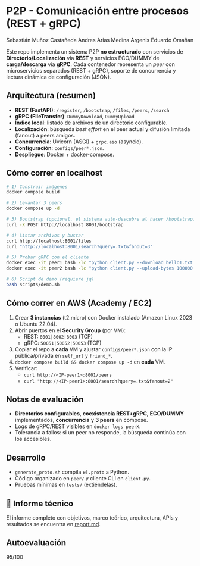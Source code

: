 # P2P - Comunicación entre procesos (REST + gRPC)

Sebastián Muñoz Castañeda
Andres Arias Medina
Argenis Eduardo Omañan


Este repo implementa un sistema P2P **no estructurado** con servicios de **Directorio/Localización** vía **REST** y servicios ECO/DUMMY de **carga/descarga** vía **gRPC**. Cada contenedor representa un *peer* con microservicios separados (REST + gRPC), soporte de concurrencia y lectura dinámica de configuración (JSON).

## Arquitectura (resumen)
- **REST (FastAPI)**: `/register`, `/bootstrap`, `/files`, `/peers`, `/search`
- **gRPC (FileTransfer)**: `DummyDownload`, `DummyUpload`
- **Índice local**: listado de archivos de un directorio configurable.
- **Localización**: búsqueda *best effort* en el peer actual y difusión limitada (fanout) a peers amigos.
- **Concurrencia**: Uvicorn (ASGI) + `grpc.aio` (asyncio).
- **Configuración**: `configs/peer*.json`.
- **Despliegue**: Docker + docker-compose.

## Cómo correr en localhost
```bash
# 1) Construir imágenes
docker compose build

# 2) Levantar 3 peers
docker compose up -d

# 3) Bootstrap (opcional, el sistema auto‑descubre al hacer /bootstrap)
curl -X POST http://localhost:8001/bootstrap

# 4) Listar archivos y buscar
curl http://localhost:8001/files
curl "http://localhost:8001/search?query=.txt&fanout=3"

# 5) Probar gRPC con el cliente
docker exec -it peer1 bash -lc "python client.py --download hello1.txt --grpc-host localhost --grpc-port 50051"
docker exec -it peer2 bash -lc "python client.py --upload-bytes 100000 --grpc-host localhost --grpc-port 50052"

# 6) Script de demo (requiere jq)
bash scripts/demo.sh
```

## Cómo correr en AWS (Academy / EC2)
1. Crear **3 instancias** (t2.micro) con Docker instalado (Amazon Linux 2023 o Ubuntu 22.04).
2. Abrir puertos en el **Security Group** (por VM):
   - REST: `8001|8002|8003` (TCP)
   - gRPC: `50051|50052|50053` (TCP)
3. Copiar el repo a **cada** VM y ajustar `configs/peer*.json` con la IP pública/privada en `self_url` y `friend_*`.
4. `docker compose build && docker compose up -d` en **cada** VM.
5. Verificar:
   - `curl http://<IP-peer1>:8001/peers`
   - `curl "http://<IP-peer1>:8001/search?query=.txt&fanout=2"`

## Notas de evaluación
- **Directorios configurables**, **coexistencia REST+gRPC**, **ECO/DUMMY** implementados, **concurrencia** y **3 peers** en compose.
- Logs de gRPC/REST visibles en `docker logs peerX`.
- Tolerancia a fallos: si un peer no responde, la búsqueda continúa con los accesibles.

## Desarrollo
- `generate_proto.sh` compila el `.proto` a Python.
- Código organizado en `peer/` y cliente CLI en `client.py`.
- Pruebas mínimas en `tests/` (extiéndelas).

## 📄 Informe técnico
El informe completo con objetivos, marco teórico, arquitectura, APIs y resultados se encuentra en [report.md](./report.md).


## Autoevaluación
95/100
